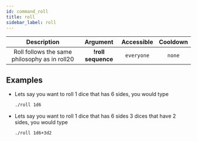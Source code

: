 ```yaml
---
id: command_roll
title: roll
sidebar_label: roll
---
```


|                  Description                  |      Argument      | Accessible | Cooldown |
| :-------------------------------------------: | :----------------: | :--------: | :------: |
| Roll follows the same philosophy as in roll20 | __!roll sequence__ | `everyone` |  `none`  |

## Examples

* Lets say you want to roll 1 dice that has 6 sides, you would type
    ```bash
    ./roll 1d6
    ```

* Lets say you want to roll 1 dice that has 6 sides 3 dices that have 2 sides, you would type
    ```bash
    ./roll 1d6+3d2
    ```